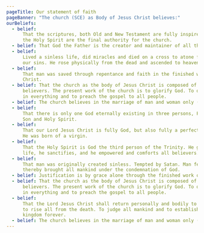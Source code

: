 ```yaml
---
pageTitle: Our statement of faith
pageBanner: "The church (SCE) as Body of Jesus Christ believes:"
ourBeliefs:
  - belief:
      That the scriptures, both Old and New Testament are fully inspired by
      the Holy Spirit are the final authority for the church.
  - belief: That God the Father is the creator and maintainer of all things.
  - belief:
      Lived a sinless life, did miracles and died on a cross to atone fully
      our sins. He rose physically from the dead and ascended to heaven.
  - belief:
      That man was saved through repentance and faith in the finished work of
      Christ.
  - belief: That the church as the body of Jesus Christ is composed of all true
      believers. The present work of the church is to glorify God. To obey him
      in everything and to preach the gospel to all people.
  - belief: The church believes in the marriage of man and woman only (male to female).
  - belief:
      That there is only one God eternally existing in three persons, Father,
      Son and Holy Spirit.
  - belief:
      That our Lord Jesus Christ is fully God, but also fully a perfect man.
      He was born of a virgin.
  - belief:
      That the Holy Spirit is God the third person of the Trinity. He gives
      life, he sanctifies, and he empowered and comforts all believers.
  - belief:
      That man was originally created sinless. Tempted by Satan. Man fell and
      thereby brought all mankind under the condemnation of God.
  - belief: Justification is by grace alone through the finished work on the Cross.
  - belief: That the church as the body of Jesus Christ is composed of all true
      believers. The present work of the church is to glorify God. To obey him
      in everything and to preach the gospel to all people.
  - belief:
      That the Lord Jesus Christ shall return personally and bodily to earth
      to rise all from the death. To judge all mankind and to establish his
      kingdom forever.
  - belief: The church believes in the marriage of man and woman only (male to female).
---
```


